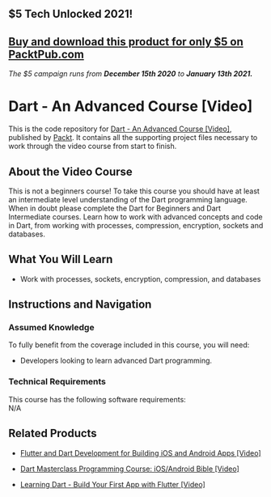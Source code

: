 ## $5 Tech Unlocked 2021!
[Buy and download this product for only $5 on PacktPub.com](https://www.packtpub.com/)
-----
*The $5 campaign         runs from __December 15th 2020__ to __January 13th 2021.__*




# Dart - An Advanced Course [Video]
This is the code repository for [Dart - An Advanced Course [Video]](https://www.packtpub.com/application-development/dart-advanced-course-video), published by [Packt](https://www.packtpub.com/?utm_source=github). It contains all the supporting project files necessary to work through the video course from start to finish.
## About the Video Course
This is not a beginners course! To take this course you should have at least an intermediate level understanding of the Dart programming language. When in doubt please complete the Dart for Beginners and Dart Intermediate courses. Learn how to work with advanced concepts and code in Dart, from working with processes, compression, encryption, sockets and databases.

<H2>What You Will Learn</H2>
<DIV class=book-info-will-learn-text>
<UL>
<LI> Work with processes, sockets, encryption, compression, and databases</LI>
</UL></DIV>

## Instructions and Navigation
### Assumed Knowledge
To fully benefit from the coverage included in this course, you will need:<br/>
<DIV class=book-info-will-learn-text>
<UL>
<LI> Developers looking to learn advanced Dart programming.</LI>
</UL>
<DIV>

### Technical Requirements
This course has the following software requirements:<br/>
N/A

## Related Products
* [Flutter and Dart Development for Building iOS and Android Apps [Video]](https://www.packtpub.com/application-development/flutter-and-dart-development-building-ios-and-android-apps-video)

* [Dart Masterclass Programming Course: iOS/Android Bible [Video]](https://www.packtpub.com/application-development/dart-masterclass-programming-course-iosandroid-bible-video)

* [Learning Dart - Build Your First App with Flutter [Video]](https://www.packtpub.com/application-development/learning-dart-build-your-first-app-flutter-video)
